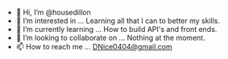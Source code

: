 - 👋 Hi, I’m @housedillon
- 👀 I’m interested in ... Learning all that I can to better my skills.
- 🌱 I’m currently learning ... How to build API's and front ends.
- 💞️ I’m looking to collaborate on ... Nothing at the moment.
- 📫 How to reach me ... DNice0404@gmail.com

<!---
housedillon/housedillon is a ✨ special ✨ repository because its `README.md` (this file) appears on your GitHub profile.
You can click the Preview link to take a look at your changes.
--->
